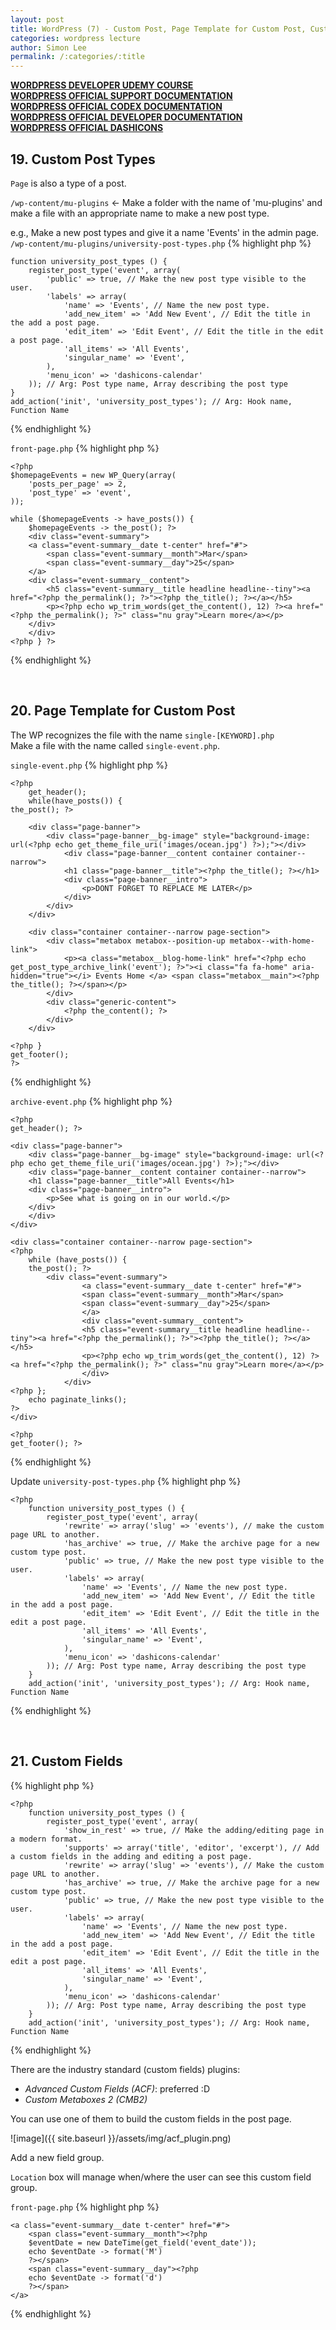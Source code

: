 ```yaml
---
layout: post
title: WordPress (7) - Custom Post, Page Template for Custom Post, Custom Fields
categories: wordpress lecture
author: Simon Lee
permalink: /:categories/:title
---
```


<strong>[WORDPRESS DEVELOPER UDEMY COURSE][wp-udemy]</strong>  
<strong>[WORDPRESS OFFICIAL SUPPORT DOCUMENTATION][wp-support]</strong>  
<strong>[WORDPRESS OFFICIAL CODEX DOCUMENTATION][wp-codex]</strong>  
<strong>[WORDPRESS OFFICIAL DEVELOPER DOCUMENTATION][wp-dev]</strong>  
<strong>[WORDPRESS OFFICIAL DASHICONS][wp-dashicons]</strong>

## 19. Custom Post Types

`Page` is also a type of a post.

`/wp-content/mu-plugins` <- Make a folder with the name of 'mu-plugins' and make a file with an appropriate name to make a new post type.

e.g.,
Make a new post types and give it a name 'Events' in the admin page.  
`/wp-content/mu-plugins/university-post-types.php`
{% highlight php %}

    function university_post_types () {
        register_post_type('event', array(
            'public' => true, // Make the new post type visible to the user.
            'labels' => array(
                'name' => 'Events', // Name the new post type.
                'add_new_item' => 'Add New Event', // Edit the title in the add a post page.
                'edit_item' => 'Edit Event', // Edit the title in the edit a post page.
                'all_items' => 'All Events',
                'singular_name' => 'Event',
            ),
            'menu_icon' => 'dashicons-calendar'
        )); // Arg: Post type name, Array describing the post type
    }
    add_action('init', 'university_post_types'); // Arg: Hook name, Function Name

{% endhighlight %}

`front-page.php`
{% highlight php %}

    <?php
    $homepageEvents = new WP_Query(array(
        'posts_per_page' => 2,
        'post_type' => 'event',
    ));

    while ($homepageEvents -> have_posts()) {
        $homepageEvents -> the_post(); ?>
        <div class="event-summary">
        <a class="event-summary__date t-center" href="#">
            <span class="event-summary__month">Mar</span>
            <span class="event-summary__day">25</span>
        </a>
        <div class="event-summary__content">
            <h5 class="event-summary__title headline headline--tiny"><a href="<?php the_permalink(); ?>"><?php the_title(); ?></a></h5>
            <p><?php echo wp_trim_words(get_the_content(), 12) ?><a href="<?php the_permalink(); ?>" class="nu gray">Learn more</a></p>
        </div>
        </div>
    <?php } ?>

{% endhighlight %}

<br>

## 20. Page Template for Custom Post

The WP recognizes the file with the name `single-[KEYWORD].php`  
Make a file with the name called `single-event.php`.

`single-event.php`
{% highlight php %}

    <?php
        get_header();
        while(have_posts()) {
    the_post(); ?>

        <div class="page-banner">
            <div class="page-banner__bg-image" style="background-image: url(<?php echo get_theme_file_uri('images/ocean.jpg') ?>);"></div>
                <div class="page-banner__content container container--narrow">
                <h1 class="page-banner__title"><?php the_title(); ?></h1>
                <div class="page-banner__intro">
                    <p>DONT FORGET TO REPLACE ME LATER</p>
                </div>
            </div>
        </div>

        <div class="container container--narrow page-section">
            <div class="metabox metabox--position-up metabox--with-home-link">
                <p><a class="metabox__blog-home-link" href="<?php echo get_post_type_archive_link('event'); ?>"><i class="fa fa-home" aria-hidden="true"></i> Events Home </a> <span class="metabox__main"><?php the_title(); ?></span></p>
            </div>
            <div class="generic-content">
                <?php the_content(); ?>
            </div>
        </div>

    <?php }
    get_footer();
    ?>

{% endhighlight %}

`archive-event.php`
{% highlight php %}

    <?php
    get_header(); ?>

    <div class="page-banner">
        <div class="page-banner__bg-image" style="background-image: url(<?php echo get_theme_file_uri('images/ocean.jpg') ?>);"></div>
        <div class="page-banner__content container container--narrow">
        <h1 class="page-banner__title">All Events</h1>
        <div class="page-banner__intro">
            <p>See what is going on in our world.</p>
        </div>
        </div>
    </div>

    <div class="container container--narrow page-section">
    <?php
        while (have_posts()) {
        the_post(); ?>
            <div class="event-summary">
                    <a class="event-summary__date t-center" href="#">
                    <span class="event-summary__month">Mar</span>
                    <span class="event-summary__day">25</span>
                    </a>
                    <div class="event-summary__content">
                    <h5 class="event-summary__title headline headline--tiny"><a href="<?php the_permalink(); ?>"><?php the_title(); ?></a></h5>
                    <p><?php echo wp_trim_words(get_the_content(), 12) ?><a href="<?php the_permalink(); ?>" class="nu gray">Learn more</a></p>
                    </div>
                </div>
    <?php };
        echo paginate_links();
    ?>
    </div>

    <?php
    get_footer(); ?>

{% endhighlight %}

Update `university-post-types.php`
{% highlight php %}

    <?php
        function university_post_types () {
            register_post_type('event', array(
                'rewrite' => array('slug' => 'events'), // make the custom page URL to another.
                'has_archive' => true, // Make the archive page for a new custom type post.
                'public' => true, // Make the new post type visible to the user.
                'labels' => array(
                    'name' => 'Events', // Name the new post type.
                    'add_new_item' => 'Add New Event', // Edit the title in the add a post page.
                    'edit_item' => 'Edit Event', // Edit the title in the edit a post page.
                    'all_items' => 'All Events',
                    'singular_name' => 'Event',
                ),
                'menu_icon' => 'dashicons-calendar'
            )); // Arg: Post type name, Array describing the post type
        }
        add_action('init', 'university_post_types'); // Arg: Hook name, Function Name

{% endhighlight %}

<br>

## 21. Custom Fields

{% highlight php %}

    <?php
        function university_post_types () {
            register_post_type('event', array(
                'show_in_rest' => true, // Make the adding/editing page in a modern format.
                'supports' => array('title', 'editor', 'excerpt'), // Add a custom fields in the adding and editing a post page.
                'rewrite' => array('slug' => 'events'), // Make the custom page URL to another.
                'has_archive' => true, // Make the archive page for a new custom type post.
                'public' => true, // Make the new post type visible to the user.
                'labels' => array(
                    'name' => 'Events', // Name the new post type.
                    'add_new_item' => 'Add New Event', // Edit the title in the add a post page.
                    'edit_item' => 'Edit Event', // Edit the title in the edit a post page.
                    'all_items' => 'All Events',
                    'singular_name' => 'Event',
                ),
                'menu_icon' => 'dashicons-calendar'
            )); // Arg: Post type name, Array describing the post type
        }
        add_action('init', 'university_post_types'); // Arg: Hook name, Function Name

{% endhighlight %}

There are the industry standard (custom fields) plugins:

- <i>Advanced Custom Fields (ACF)</i>: preferred :D
- <i>Custom Metaboxes 2 (CMB2)</i>

You can use one of them to build the custom fields in the post page.

![image]({{ site.baseurl }}/assets/img/acf_plugin.png)

Add a new field group.

`Location` box will manage when/where the user can see this custom field group.

`front-page.php`
{% highlight php %}

    <a class="event-summary__date t-center" href="#">
        <span class="event-summary__month"><?php
        $eventDate = new DateTime(get_field('event_date'));
        echo $eventDate -> format('M')
        ?></span>
        <span class="event-summary__day"><?php
        echo $eventDate -> format('d')
        ?></span>
    </a>

{% endhighlight %}

<br>
<br>
<br>

[wp-udemy]: https://www.udemy.com/course/become-a-wordpress-developer-php-javascript/learn/lecture/6896262?start=0#overview
[wp-support]: https://wordpress.org/support/
[wp-codex]: https://codex.wordpress.org/
[wp-dev]: https://developer.wordpress.org/
[wp-dashicons]: https://developer.wordpress.org/resource/dashicons/#star-half
